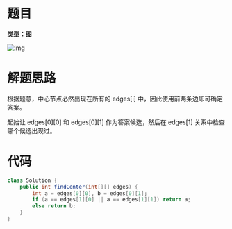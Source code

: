# 题目

**类型：图**

![img](https://cdn.nlark.com/yuque/0/2022/png/2941598/1645258399443-6a7cbaa5-faff-481c-bff9-092acd312b63.png)





# 解题思路

根据题意，中心节点必然出现在所有的 edges[i] 中，因此使用前两条边即可确定答案。



起始让 edges[0][0] 和 edges[0][1]  作为答案候选，然后在 edges[1] 关系中检查哪个候选出现过。



 

# 代码

```java
class Solution {
    public int findCenter(int[][] edges) {
        int a = edges[0][0], b = edges[0][1];
        if (a == edges[1][0] || a == edges[1][1]) return a;
        else return b;
    }
}
```